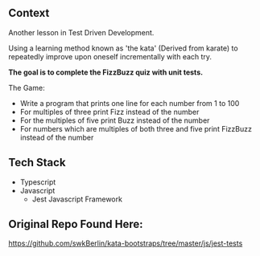 ## Context
Another lesson in Test Driven Development.

Using a learning method known as 'the kata' (Derived from karate) to repeatedly improve upon oneself incrementally with each try.

**The goal is to complete the FizzBuzz quiz with unit tests.**


The Game:
* Write a program that prints one line for each number from 1 to 100
* For multiples of three print Fizz instead of the number
* For the multiples of five print Buzz instead of the number
* For numbers which are multiples of both three and five print FizzBuzz instead of the number


## Tech Stack
* Typescript
* Javascript
  * Jest Javascript Framework
  
## Original Repo Found Here:
https://github.com/swkBerlin/kata-bootstraps/tree/master/js/jest-tests
